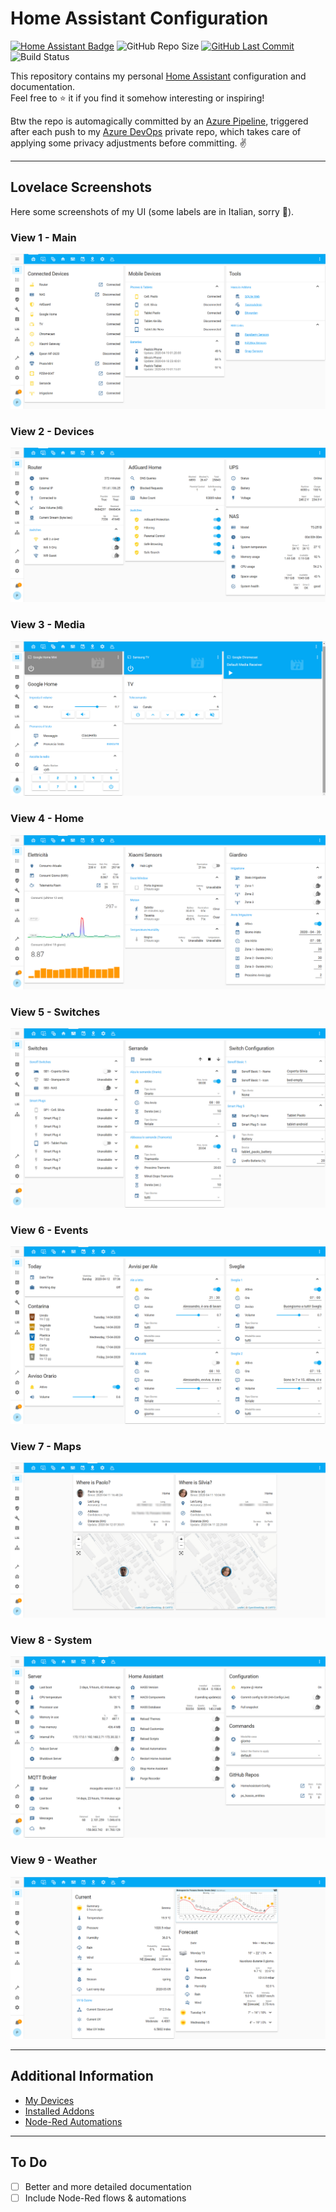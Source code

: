 # Home Assistant Configuration

[![Home Assistant Badge](https://img.shields.io/badge/platform-home%20assistant-blue)](https://www.home-assistant.io)
![GitHub Repo Size](https://img.shields.io/github/repo-size/pmazz/HomeAssistant-Config)
[![GitHub Last Commit](https://img.shields.io/github/last-commit/pmazz/HomeAssistant-Config)](https://github.com/pmazz/HomeAssistant-Config/commits)
![Build Status](https://pmazzini.visualstudio.com/Home%20Assistant/_apis/build/status/Push%20HA-Config%20To%20GitHub?branchName=master)

This repository contains my personal [Home Assistant](https://www.home-assistant.io) configuration and documentation.  
Feel free to :star: it if you find it somehow interesting or inspiring!

Btw the repo is automagically committed by an [Azure Pipeline](https://azure.microsoft.com/en-us/services/devops/pipelines), triggered after each push to my [Azure DevOps](https://azure.microsoft.com/en-us/services/devops) private repo, which takes care of applying some privacy adjustments before committing. :v:

***

## Lovelace Screenshots

Here some screenshots of my UI (some labels are in Italian, sorry :pray:).

### View 1 - Main

![Main View](.images/lovelace/view_01.png "Main View")

### View 2 - Devices

![Devices View](.images/lovelace/view_02.png "Devices View")

### View 3 - Media

![Media View](.images/lovelace/view_03.png "Media View")

### View 4 - Home

![Home View](.images/lovelace/view_04.png "Home View")

### View 5 - Switches

![Switches View](.images/lovelace/view_05.png "Switches View")

### View 6 - Events

![Events View](.images/lovelace/view_06.png "Events View")

### View 7 - Maps

![Maps View](.images/lovelace/view_07.png "Maps View")

### View 8 - System

![System View](.images/lovelace/view_08.png "System View")

### View 9 - Weather

![Weather View](.images/lovelace/view_09.png "Weather View")

***

## Additional Information

* [My Devices](devices.md)
* [Installed Addons](addons.md)
* [Node-Red Automations](node-red.md)

***

## To Do

* [ ] Better and more detailed documentation
* [ ] Include Node-Red flows & automations

